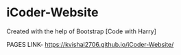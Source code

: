 # iCoder-Website
Created with the help of Bootstrap [Code with Harry]

PAGES LINK- https://kvishal2706.github.io/iCoder-Website/
